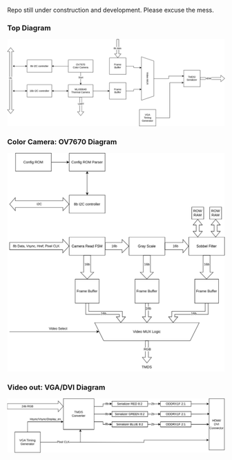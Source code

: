 Repo still under construction and development. Please excuse the mess.

### Top Diagram
![top](diagrams/top.drawio.svg)

### Color Camera: OV7670 Diagram
![top](diagrams/ov_camera.drawio.svg)

### Video out: VGA/DVI Diagram
![top](diagrams/vga.drawio.svg)

